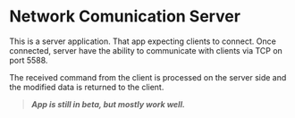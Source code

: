 # Network Comunication Server

This is a server application. That app expecting clients to connect. Once connected, server have the ability to communicate with clients via TCP on port 5588.

The received command from the client is processed on the server side and the modified data is returned to the client.

>**_App is still in beta, but mostly work well._**
